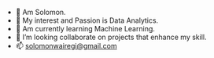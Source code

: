 - 👋 Am Solomon.
- 👀 My interest and Passion is Data Analytics.
- 🌱 Am currently learning Machine Learning.
- 💞️ I’m looking collaborate  on projects that enhance my skill.
- 📫 solomonwairegi@gmail.com


<!---
Wairegi03/Wairegi03 is a ✨ special ✨ repository because its `README.md` (this file) appears on your GitHub profile.
You can click the Preview link to take a look at your changes.
--->
